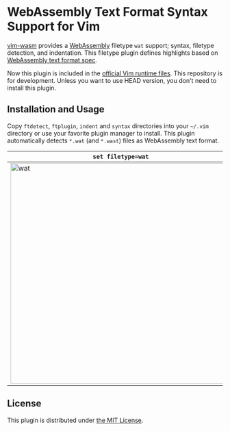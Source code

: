 WebAssembly Text Format Syntax Support for Vim
==============================================

[vim-wasm][] provides a [WebAssembly][] filetype `wat` support; syntax, filetype detection, and indentation.
This filetype plugin defines highlights based on [WebAssembly text format spec][].

Now this plugin is included in the [official Vim runtime files][vim runtime dir]. This repository is for
development. Unless you want to use HEAD version, you don't need to install this plugin.

[vim-wasm]: https://github.com/rhysd/vim-wasm
[WebAssembly]: https://webassembly.org/
[WebAssembly text format spec]: https://webassembly.github.io/spec/core/text/index.html
[vim runtime dir]: https://github.com/vim/vim/tree/master/runtime


## Installation and Usage

Copy `ftdetect`, `ftplugin`, `indent` and `syntax` directories into your `~/.vim` directory or use your
favorite plugin manager to install.
This plugin automatically detects `*.wat` (and `*.wast`) files as WebAssembly text format.

| `set filetype=wat` | `set filetype=lisp` |
|---------------------|---------------------|
| <img width="515" alt="wat" src="https://raw.githubusercontent.com/rhysd/ss/master/vim-wast/wast.png"> | <img width="515" alt="lisp" src="https://raw.githubusercontent.com/rhysd/ss/master/vim-wast/lisp.png"> |


## License

This plugin is distributed under [the MIT License](LICENSE).
